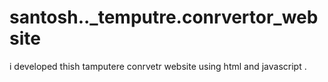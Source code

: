 # santosh.._temputre.conrvertor_website
i developed thish tamputere conrvetr website using html and javascript .
